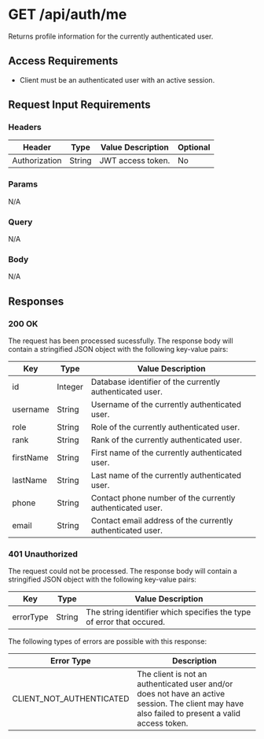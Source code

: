 # GET /api/auth/me

Returns profile information for the currently authenticated user.

## Access Requirements

- Client must be an authenticated user with an active session.

## Request Input Requirements

### Headers

|Header|Type|Value Description|Optional|
|-|-|-|-|
|Authorization|String|JWT access token.|No|

### Params

N/A

### Query

N/A

### Body

N/A

## Responses

### 200 OK

The request has been processed sucessfully.  The response body will contain a stringified JSON object with the following key-value pairs:

|Key|Type|Value Description|
|-|-|-|
|id|Integer|Database identifier of the currently authenticated user.|
|username|String|Username of the currently authenticated user.|
|role|String|Role of the currently authenticated user.|
|rank|String|Rank of the currently authenticated user.|
|firstName|String|First name of the currently authenticated user.|
|lastName|String|Last name of the currently authenticated user.|
|phone|String|Contact phone number of the currently authenticated user.|
|email|String|Contact email address of the currently authenticated user.|

### 401 Unauthorized

The request could not be processed.  The response body will contain a stringified JSON object with the following key-value pairs:

|Key|Type|Value Description|
|-|-|-|
|errorType|String|The string identifier which specifies the type of error that occured.|

The following types of errors are possible with this response:

|Error Type|Description|
|-|-|
|CLIENT_NOT_AUTHENTICATED|The client is not an authenticated user and/or does not have an active session.  The client may have also failed to present a valid access token.|